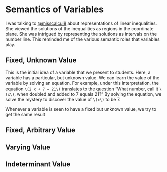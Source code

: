 # Semantics of Variables #

I was talking to
[@misscalcul8](https://twitter.com/misscalcul8/status/666474645906944001)
about representations of linear inequalities. She viewed the solutions
of the inequalities as regions in the coordinate plane. She was
intrigued by representing the solutions as intervals on the number line.
This reminded me of the various semantic roles that variables play.

## Fixed, Unknown Value ##

This is the initial idea of a variable that we present to students.
Here, a variable has a particular, but unknown value. We can learn the
value of the variable by solving an equation. For example, under this
interpretation, the equation `\(2 x + 7 = 21\)` translates to the
question &ldquo;What number, call it `\(x\)`, when doubled and added to
7 equals 21?&rdquo; By solving the equation, we solve the mystery to
discover the value of `\(x\)` to be 7.

Whenever a variable is seen to have a fixed but unknown value, we try to
get the same result 

## Fixed, Arbitrary Value ##

## Varying Value ##

## Indeterminant Value ##